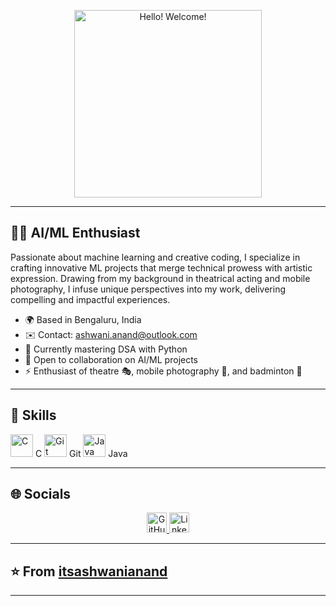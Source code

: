 <!-- Add a catchy animated header -->
<p align="center">
  <img src="placeholder_image.png" alt="Hello! Welcome!" width="300"/>
</p>

---

<!-- Introduction Section -->
## 👨‍💻 AI/ML Enthusiast

Passionate about machine learning and creative coding, I specialize in crafting innovative ML projects that merge technical prowess with artistic expression. Drawing from my background in theatrical acting and mobile photography, I infuse unique perspectives into my work, delivering compelling and impactful experiences.

* 🌍 Based in Bengaluru, India
* ✉️ Contact: [ashwani.anand@outlook.com](mailto:ashwani.anand@outlook.com)
* 🧠 Currently mastering DSA with Python
* 🤝 Open to collaboration on AI/ML projects
* ⚡ Enthusiast of theatre 🎭, mobile photography 📱, and badminton 🏸

---

<!-- Skills Section with animated icons -->
## 🚀 Skills

<!-- Add your skills with respective animated icons -->
<p align="left">
  <!-- Skills icons from the original README -->
  <img src="https://raw.githubusercontent.com/danielcranney/readme-generator/main/public/icons/skills/c-colored.svg" width="36" height="36" alt="C" /> C
  <img src="https://raw.githubusercontent.com/danielcranney/readme-generator/main/public/icons/skills/git-colored.svg" width="36" height="36" alt="Git" /> Git
  <img src="https://raw.githubusercontent.com/danielcranney/readme-generator/main/public/icons/skills/java-colored.svg" width="36" height="36" alt="Java" /> Java
  <!-- Add more skills here -->
</p>

---

<!-- Social Media Section -->
## 🌐 Socials

<p align="center">
  <a href="https://www.github.com/itsashwanianand" target="_blank" rel="noreferrer">
    <img src="https://raw.githubusercontent.com/danielcranney/readme-generator/main/public/icons/socials/github.svg" alt="GitHub" width="32"/>
  </a>
  <a href="https://www.linkedin.com/in/ashwanianandofficialpage" target="_blank" rel="noreferrer">
    <img src="https://raw.githubusercontent.com/danielcranney/readme-generator/main/public/icons/socials/linkedin.svg" alt="LinkedIn" width="32"/>
  </a>
</p>

---

<!-- Footer Section -->
## ⭐️ From [itsashwanianand](https://github.com/itsashwanianand)

---
